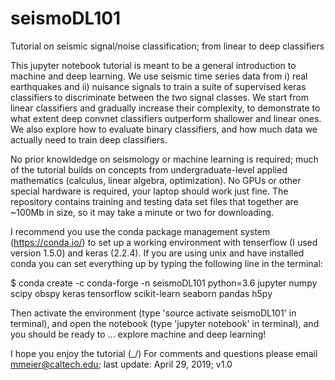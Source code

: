 # seismoDL101
Tutorial on seismic signal/noise classification; from linear to deep classifiers

This jupyter notebook tutorial is meant to be a general introduction to machine 
and deep learning. We use seismic time series data from i) real earthquakes and 
ii) nuisance signals to train a suite of supervised keras classifiers to 
discriminate between the two signal classes. We start from linear classifiers 
and gradually increase their complexity, to demonstrate to what extent deep 
convnet classifiers outperform shallower and linear ones. We also explore how 
to evaluate binary classifiers, and how much data we actually need to train 
deep classifiers. 

No prior knowldedge on seismology or machine learning is required; much of the 
tutorial builds on concepts from undergraduate-level applied mathematics 
(calculus, linear algebra, optimization). No GPUs or other special hardware is 
required, your laptop should work just fine. The repository contains training 
and testing data set files that together are ~100Mb in size, so it may take a 
minute or two for downloading. 

I recommend you use the conda package management system (https://conda.io/) to 
set up a working environment with tenserflow (I used version 1.5.0) and keras 
(2.2.4). If you are using unix and have installed conda you can set everything 
up by typing the following line in the terminal:

$ conda create -c conda-forge -n seismoDL101 python=3.6 jupyter numpy scipy obspy keras tensorflow scikit-learn seaborn pandas h5py

Then activate the environment (type 'source activate seismoDL101' in
terminal), and open the notebook (type 'jupyter notebook' in terminal), and you
should be ready to ... explore machine and deep learning!

I hope you enjoy the tutorial (\_/) For comments and questions please email 
mmeier@caltech.edu; last update: April 29, 2019; v1.0
